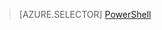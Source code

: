 > [AZURE.SELECTOR] 
[PowerShell](dns-reverse-dns-record-operations-classic-ps.md)

<!------HONumber=AcomDC_0309_2016-->